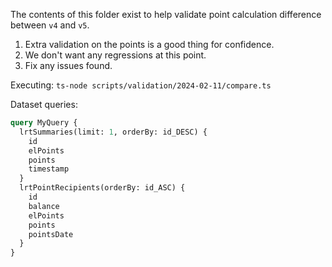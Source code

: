 The contents of this folder exist to help validate point calculation difference between `v4` and `v5`.

1. Extra validation on the points is a good thing for confidence.
2. We don't want any regressions at this point.
3. Fix any issues found.

Executing: `ts-node scripts/validation/2024-02-11/compare.ts`

Dataset queries:

```graphql
query MyQuery {
  lrtSummaries(limit: 1, orderBy: id_DESC) {
    id
    elPoints
    points
    timestamp
  }
  lrtPointRecipients(orderBy: id_ASC) {
    id
    balance
    elPoints
    points
    pointsDate
  }
}
```

